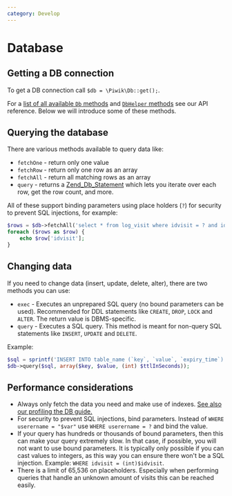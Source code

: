 ```yaml
---
category: Develop
---
```

# Database

## Getting a DB connection

To get a DB connection call `$db = \Piwik\Db::get();`.

For a [list of all available `Db` methods](/api-reference/Piwik/Db) and [`DbHelper` methods](/api-reference/Piwik/DbHelper) see our API reference. Below we will introduce some of these methods.

## Querying the database

There are various methods available to query data like:

* `fetchOne` - return only one value
* `fetchRow` - return only one row as an array
* `fetchAll` - return all matching rows as an array
* `query`    - returns a [Zend_Db_Statement](http://framework.zend.com/manual/1.12/en/zend.db.statement.html) which lets you iterate over each row, get the row count, and more.

All of these support binding parameters using place holders (`?`) for security to prevent SQL injections, for example:

```php
$rows = $db->fetchAll('select * from log_visit where idvisit = ? and idsite = ?', [$idvisit, $idsite]);
foreach ($rows as $row) {
    echo $row['idvisit'];
} 
```

## Changing data

If you need to change data (insert, update, delete, alter), there are two methods you can use:

* `exec` - Executes an unprepared SQL query (no bound parameters can be used). Recommended for DDL statements like `CREATE`, `DROP`, `LOCK` and `ALTER`. The return value is DBMS-specific.
* `query` - Executes a SQL query. This method is meant for non-query SQL statements like `INSERT`, `UPDATE` and `DELETE`.

Example:

```php
$sql = sprintf('INSERT INTO table_name (`key`, `value`, `expiry_time`) VALUES (?,?,(UNIX_TIMESTAMP() + ?))';
$db->query($sql, array($key, $value, (int) $ttlInSeconds));
```

## Performance considerations

* Always only fetch the data you need and make use of indexes. [See also our profiling the DB guide.](/guides/profiling-code#database-queries)
* For security to prevent SQL injections, bind parameters. Instead of `WHERE userername = "$var"` use `WHERE userername = ?` and bind the value.  
* If your query has hundreds or thousands of bound parameters, then this can make your query extremely slow. In that case, if possible, you will not want to use bound parameters. It is typically only possible if you can cast values to integers, as this way you can ensure there won't be a SQL injection. Example: `WHERE idvisit = (int)$idvisit`. 
* There is a limit of 65,536 on placeholders. Especially when performing queries that handle an unknown amount of visits this can be reached easily.
